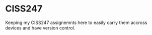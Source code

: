 # CISS247
Keeping my CISS247 assignemnts here to easily carry them accross devices and have version control.
